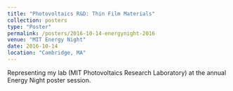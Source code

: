 ```yaml
---
title: "Photovoltaics R&D: Thin Film Materials"
collection: posters
type: "Poster"
permalink: /posters/2016-10-14-energynight-2016
venue: "MIT Energy Night"
date: 2016-10-14
location: "Cambridge, MA"
---
```


Representing my lab (MIT Photovoltaics Research Laboratory) at the annual Energy Night poster session.
